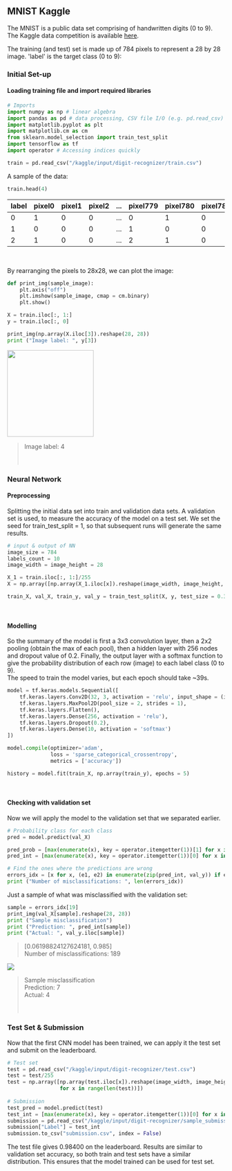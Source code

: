 ## MNIST Kaggle
The MNIST is a public data set comprising of handwritten digits (0 to 9).
The Kaggle data competition is available [here](https://www.kaggle.com/c/digit-recognizer).

The training (and test) set is made up of 784 pixels to represent a 28 by 28 image.
'label' is the target class (0 to 9):
<br> 

### Initial Set-up
#### Loading training file and import required libraries

```Python
# Imports
import numpy as np # linear algebra
import pandas as pd # data processing, CSV file I/O (e.g. pd.read_csv)
import matplotlib.pyplot as plt
import matplotlib.cm as cm
from sklearn.model_selection import train_test_split
import tensorflow as tf
import operator # Accessing indices quickly

train = pd.read_csv("/kaggle/input/digit-recognizer/train.csv")
```

A sample of the data:
```Python
train.head(4) 
```

label |	pixel0 |	pixel1 |	pixel2 |	... | pixel779 | pixel780 | pixel781 | pixel782 | pixel783  
------|--------|---------|---------|------|--------|----------|----------|----------|-----------  
0 |	1 | 0 |	0  |	... | 0    |    1 	 |     0 |	0    |    0  
1 |	0 |	0 |	0  |	... | 1    |    0 	 |     0 |	0    |    0  
2 |	1 |	0 |	0  |	... | 2    |    1 	 |     0 |	0    |    0
<br>

By rearranging the pixels to 28x28, we can plot the image:
<br>

```Python
def print_img(sample_image):    
    plt.axis("off")
    plt.imshow(sample_image, cmap = cm.binary)
    plt.show()

X = train.iloc[:, 1:]
y = train.iloc[:, 0]

print_img(np.array(X.iloc[3]).reshape(28, 28))
print ("Image label: ", y[3])
```
<img height = "200" src = "https://bit.ly/3c4Mfdt" />

>Image label: 4
<br><br><br>

### Neural Network
#### Preprocessing
Splitting the initial data set into train and validation data sets. A validation set is used, to measure the accuracy of the model on a test set. 
We set the seed for train_test_split = 1, so that subsequent runs will generate the same results.

``` Python
# input & output of NN
image_size = 784
labels_count = 10
image_width = image_height = 28

X_1 = train.iloc[:, 1:]/255
X = np.array([np.array(X_1.iloc[x]).reshape(image_width, image_height, 1) for x in range(len(X_1))])

train_X, val_X, train_y, val_y = train_test_split(X, y, test_size = 0.3, random_state = 1)
```
<br>

#### Modelling
So the summary of the model is first a 3x3 convolution layer, then a 2x2 pooling (obtain the max of each pool), then a hidden layer with 256 nodes and dropout value of 0.2. Finally, the output layer with a softmax function to give the probability distribution of each row (image) to each label class (0 to 9).  
The speed to train the model varies, but each epoch should take ~39s.

```Python
model = tf.keras.models.Sequential([
    tf.keras.layers.Conv2D(32, 3, activation = 'relu', input_shape = (image_width, image_height, 1)),
    tf.keras.layers.MaxPool2D(pool_size = 2, strides = 1),
    tf.keras.layers.Flatten(),
    tf.keras.layers.Dense(256, activation = 'relu'),
    tf.keras.layers.Dropout(0.2),
    tf.keras.layers.Dense(10, activation = 'softmax')
])

model.compile(optimizer='adam',
              loss = 'sparse_categorical_crossentropy',
              metrics = ['accuracy'])

history = model.fit(train_X, np.array(train_y), epochs = 5) 
```
<br>

#### Checking with validation set
Now we will apply the model to the validation set that we separated earlier.

```Python
# Probability class for each class
pred = model.predict(val_X)

pred_prob = [max(enumerate(x), key = operator.itemgetter(1))[1] for x in pred]
pred_int = [max(enumerate(x), key = operator.itemgetter(1))[0] for x in pred]

# Find the ones where the predictions are wrong
errors_idx = [x for x, (e1, e2) in enumerate(zip(pred_int, val_y)) if e1 != e2]
print ("Number of misclassifications: ", len(errors_idx)) 
```

Just a sample of what was misclassified with the validation set:
```Python
sample = errors_idx[19]
print_img(val_X[sample].reshape(28, 28))
print ("Sample misclassification")
print ("Prediction: ", pred_int[sample])
print ("Actual: ", val_y.iloc[sample])
```
>[0.06198824127624181, 0.985]  
Number of misclassifications:  189

![](https://bit.ly/2VhFcZi)

>Sample misclassification  
Prediction:  7  
Actual:  4
<br><br><br>

### Test Set & Submission
Now that the first CNN model has been trained, we can apply it the test set and submit on the leaderboard.

```Python
# Test set
test = pd.read_csv("/kaggle/input/digit-recognizer/test.csv")
test = test/255
test = np.array([np.array(test.iloc[x]).reshape(image_width, image_height, 1) 
                 for x in range(len(test))])
      
# Submission
test_pred = model.predict(test)
test_int = [max(enumerate(x), key = operator.itemgetter(1))[0] for x in test_pred]
submission = pd.read_csv("/kaggle/input/digit-recognizer/sample_submission.csv")
submission["Label"] = test_int
submission.to_csv("submission.csv", index = False)
```
The test file gives 0.98400 on the leaderboard.
Results are similar to validation set accuracy, so both train and test sets have a similar distribution.
This ensures that the model trained can be used for test set.

